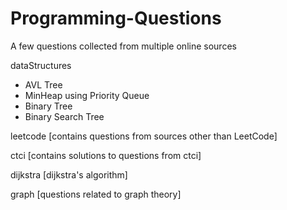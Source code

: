 # Programming-Questions
A few questions collected from multiple online sources

dataStructures
  - AVL Tree
  - MinHeap using Priority Queue
  - Binary Tree
  - Binary Search Tree
  

leetcode [contains questions from sources other than LeetCode]

ctci [contains solutions to questions from ctci]

dijkstra [dijkstra's algorithm]

graph [questions related to graph theory]